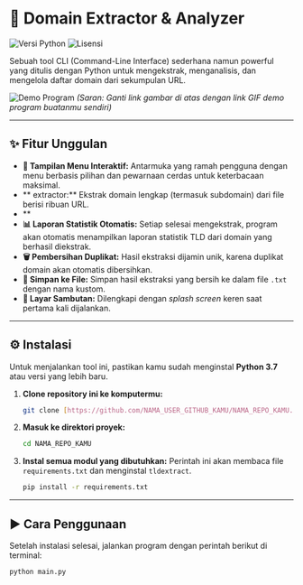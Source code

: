 # 🚀 Domain Extractor & Analyzer

![Versi Python](https://img.shields.io/badge/Python-3.7+-blue.svg)
![Lisensi](https://img.shields.io/badge/License-MIT-green.svg)

Sebuah tool CLI (Command-Line Interface) sederhana namun powerful yang ditulis dengan Python untuk mengekstrak, menganalisis, dan mengelola daftar domain dari sekumpulan URL.

![Demo Program](https://i.imgur.com/uR1k3aY.gif)
*(Saran: Ganti link gambar di atas dengan link GIF demo program buatanmu sendiri)*

---

## ✨ Fitur Unggulan

-   **🎨 Tampilan Menu Interaktif:** Antarmuka yang ramah pengguna dengan menu berbasis pilihan dan pewarnaan cerdas untuk keterbacaan maksimal.
-   ** extractor:** Ekstrak domain lengkap (termasuk subdomain) dari file berisi ribuan URL.
-   **
-   **📊 Laporan Statistik Otomatis:** Setiap selesai mengekstrak, program akan otomatis menampilkan laporan statistik TLD dari domain yang berhasil diekstrak.
-   **🗑️ Pembersihan Duplikat:** Hasil ekstraksi dijamin unik, karena duplikat domain akan otomatis dibersihkan.
-   **💾 Simpan ke File:** Simpan hasil ekstraksi yang bersih ke dalam file `.txt` dengan nama kustom.
-   **👋 Layar Sambutan:** Dilengkapi dengan *splash screen* keren saat pertama kali dijalankan.

---

## ⚙️ Instalasi

Untuk menjalankan tool ini, pastikan kamu sudah menginstal **Python 3.7** atau versi yang lebih baru.

1.  **Clone repository ini ke komputermu:**
    ```bash
    git clone [https://github.com/NAMA_USER_GITHUB_KAMU/NAMA_REPO_KAMU.git](https://github.com/NAMA_USER_GITHUB_KAMU/NAMA_REPO_KAMU.git)
    ```

2.  **Masuk ke direktori proyek:**
    ```bash
    cd NAMA_REPO_KAMU
    ```

3.  **Instal semua modul yang dibutuhkan:**
    Perintah ini akan membaca file `requirements.txt` dan menginstal `tldextract`.
    ```bash
    pip install -r requirements.txt
    ```

---

## ▶️ Cara Penggunaan

Setelah instalasi selesai, jalankan program dengan perintah berikut di terminal:

```bash
python main.py